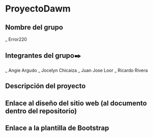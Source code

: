 # ProyectoDawm

## Nombre del grupo 
_ Error220

## Integrantes del grupo✒️
_ Angie Argudo
_ Jocelyn Chicaiza
_ Juan Jose Loor
_ Ricardo Rivera

## Descripción del proyecto


## Enlace al diseño del sitio web (al documento dentro del repositorio)


## Enlace a la plantilla de Bootstrap
